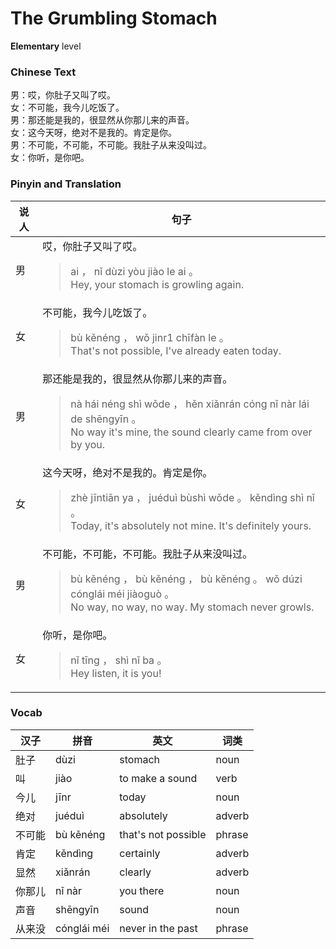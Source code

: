 # The Grumbling Stomach
**Elementary** level
### Chinese Text
男：哎，你肚子又叫了哎。<br />女：不可能，我今儿吃饭了。<br />男：那还能是我的，很显然从你那儿来的声音。<br />女：这今天呀，绝对不是我的。肯定是你。<br />男：不可能，不可能，不可能。我肚子从来没叫过。<br />女：你听，是你吧。

### Pinyin and Translation
|说人|句子|
|----|----|
|男|哎，你肚子又叫了哎。<blockquote>ai ， nǐ dùzi yòu jiào le ai 。<br />Hey, your stomach is growling again.</blockquote>|
|女|不可能，我今儿吃饭了。<blockquote>bù kěnéng ， wǒ jinr1 chīfàn le 。<br />That's not possible, I've already eaten today.</blockquote>|
|男|那还能是我的，很显然从你那儿来的声音。<blockquote>nà hái néng shì wǒde ， hěn xiǎnrán cóng nǐ nàr lái de shēngyīn 。<br />No way it's mine, the sound clearly came from over by you.</blockquote>|
|女|这今天呀，绝对不是我的。肯定是你。<blockquote>zhè jīntiān ya ， juéduì bùshì wǒde 。 kěndìng shì nǐ 。<br />Today, it's absolutely not mine. It's definitely yours.</blockquote>|
|男|不可能，不可能，不可能。我肚子从来没叫过。<blockquote>bù kěnéng ， bù kěnéng ， bù kěnéng 。 wǒ dúzi cónglái méi jiàoguò 。<br />No way, no way, no way. My stomach never growls.</blockquote>|
|女|你听，是你吧。<blockquote>nǐ tīng ， shì nǐ ba 。<br />Hey listen, it is you!</blockquote>|
### Vocab
|汉子|拼音|英文|词类|
|----|----|----|----|
|肚子|dùzi|stomach|noun|
|叫|jiào|to make a sound|verb|
|今儿|jīnr|today|noun|
|绝对|juéduì|absolutely|adverb|
|不可能|bù kěnéng|that's not possible|phrase|
|肯定|kěndìng|certainly|adverb|
|显然|xiǎnrán|clearly|adverb|
|你那儿|nǐ nàr|you there|noun|
|声音|shēngyīn|sound|noun|
|从来没|cónglái méi|never in the past|phrase|